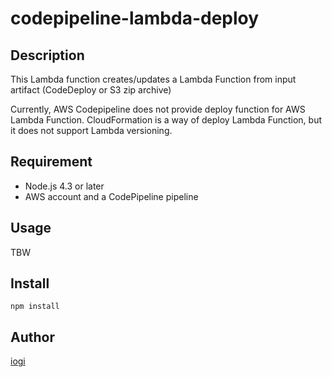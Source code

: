 codepipeline-lambda-deploy
====

## Description

This Lambda function creates/updates a Lambda Function from input artifact (CodeDeploy or S3 zip archive) 

Currently, AWS Codepipeline does not provide deploy function for AWS Lambda Function.
CloudFormation is a way of deploy Lambda Function, but it does not support Lambda versioning.


## Requirement

- Node.js 4.3 or later
- AWS account and a CodePipeline pipeline

## Usage

TBW

## Install

```
npm install
```


## Author

[iogi](https://github.com/iogi)
